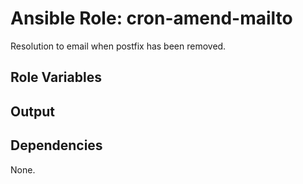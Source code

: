 Ansible Role: cron-amend-mailto
==============================

Resolution to email when postfix has been removed.

Role Variables
--------------

Output
------

Dependencies
------------

None.
